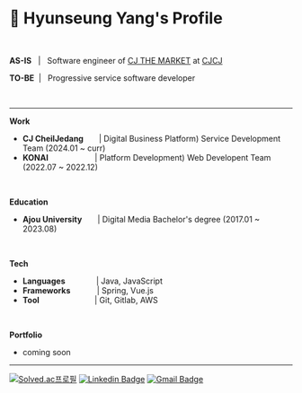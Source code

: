 # 📌 Hyunseung Yang's Profile

<br>

**AS-IS** &nbsp;  | &nbsp; Software engineer of [CJ THE MARKET](https://www.cjthemarket.com/pc/main) at [CJCJ](https://www.cj.co.kr/kr/index)

**TO-BE**&nbsp; | &nbsp; Progressive service software developer

<br>

***

**Work**
* **CJ CheilJedang** &nbsp; &nbsp; &nbsp; |  Digital Business Platform) Service Development Team (2024.01 ~ curr)
* **KONAI** &nbsp; &nbsp; &nbsp; &nbsp; &nbsp; &nbsp; &nbsp; &nbsp; &nbsp; &nbsp;   |  Platform Development) Web Developent Team (2022.07 ~ 2022.12)

<br>

**Education**
* **Ajou University** &nbsp; &nbsp; &nbsp; | Digital Media Bachelor's degree (2017.01 ~ 2023.08)

<br>

**Tech**
* **Languages** &nbsp; &nbsp; &nbsp; &nbsp; &nbsp; &nbsp; &nbsp;| Java, JavaScript
* **Frameworks**&nbsp; &nbsp; &nbsp; &nbsp; &nbsp; &nbsp; | Spring, Vue.js
* **Tool** &nbsp; &nbsp; &nbsp; &nbsp; &nbsp; &nbsp; &nbsp; &nbsp; &nbsp; &nbsp; &nbsp; &nbsp; | Git, Gitlab, AWS

<br>

**Portfolio**
* coming soon

***

[![Solved.ac프로필](http://mazassumnida.wtf/api/mini/generate_badge?boj=dev_hsyang)](https://solved.ac/dev_hsyang)
[![Linkedin Badge](https://img.shields.io/badge/-LinkedIn-blue?style=flat-square&logo=Linkedin&logoColor=white&link=https://www.linkedin.com/in/hyunseungyang/)](https://www.linkedin.com/in/hyunseungyang/)
[![Gmail Badge](https://img.shields.io/badge/Gmail-d14836?style=flat-square&logo=Gmail&logoColor=white&link=mailto:dev.hsyang@gmail.com)](mailto:dev.hsyang@gmail.com)
